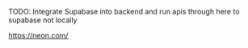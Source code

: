 TODO: Integrate Supabase into backend and run apis through here to supabase not locally 

https://neon.com/